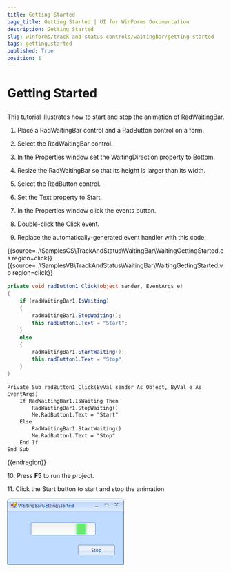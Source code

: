 ```yaml
---
title: Getting Started
page_title: Getting Started | UI for WinForms Documentation
description: Getting Started
slug: winforms/track-and-status-controls/waitingbar/getting-started
tags: getting,started
published: True
position: 1
---
```


# Getting Started



## 

This tutorial illustrates how to start and stop the animation of RadWaitingBar.

1. Place a RadWaitingBar control and a RadButton control on a form.

1. Select the RadWaitingBar control.

1. In the Properties window set the WaitingDirection property to Bottom.

1. Resize the RadWaitingBar so that its height is larger than its width.

1. Select the RadButton control.

1. Set the Text property to Start.

1. In the Properties window click the events button.

1. Double-click the Click event.

1. Replace the automatically-generated event handler with this code:

{{source=..\SamplesCS\TrackAndStatus\WaitingBar\WaitingGettingStarted.cs region=click}} 
{{source=..\SamplesVB\TrackAndStatus\WaitingBar\WaitingGettingStarted.vb region=click}} 

````C#
private void radButton1_Click(object sender, EventArgs e)
{
    if (radWaitingBar1.IsWaiting)
    {
        radWaitingBar1.StopWaiting();
        this.radButton1.Text = "Start";
    }
    else
    {
        radWaitingBar1.StartWaiting();
        this.radButton1.Text = "Stop";
    }
}

````
````VB.NET
Private Sub radButton1_Click(ByVal sender As Object, ByVal e As EventArgs)
    If RadWaitingBar1.IsWaiting Then
        RadWaitingBar1.StopWaiting()
        Me.RadButton1.Text = "Start"
    Else
        RadWaitingBar1.StartWaiting()
        Me.RadButton1.Text = "Stop"
    End If
End Sub

````

{{endregion}} 

10\. Press __F5__ to run the project.

11\. Click the Start button to start and stop the animation.

![track-and-status-controls-waitingbar-getting-started 001](images/track-and-status-controls-waitingbar-getting-started001.png)

